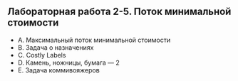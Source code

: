 ## Лабораторная работа 2-5. Поток минимальной стоимости

- A. Максимальный поток минимальной стоимости
- B. Задача о назначениях
- C. Costly Labels
- D. Камень, ножницы, бумага — 2
- E. Задача коммивояжеров
